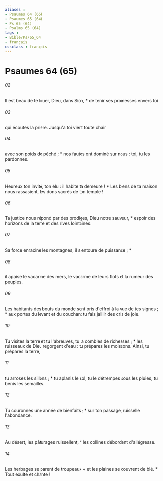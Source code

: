 ```yaml
---
aliases : 
- Psaumes 64 (65)
- Psaumes 65 (64)
- Ps 65 (64)
- Psalms 65 (64)
tags : 
- Bible/Ps/65_64
- français
cssclass : français
---
```


# Psaumes 64 (65)

###### 02
Il est beau de te louer, Dieu, dans Sion, * de tenir ses promesses envers toi
###### 03
qui écoutes la prière. Jusqu'à toi vient toute chair
###### 04
avec son poids de péché ; * nos fautes ont dominé sur nous : toi, tu les pardonnes.
###### 05
Heureux ton invité, ton élu : il habite ta demeure ! * Les biens de ta maison nous rassasient, les dons sacrés de ton temple !
###### 06
Ta justice nous répond par des prodiges, Dieu notre sauveur, * espoir des horizons de la terre et des rives lointaines.
###### 07
Sa force enracine les montagnes, il s'entoure de puissance ; *
###### 08
il apaise le vacarme des mers, le vacarme de leurs flots et la rumeur des peuples.
###### 09
Les habitants des bouts du monde sont pris d'effroi à la vue de tes signes ; * aux portes du levant et du couchant tu fais jaillir des cris de joie.
###### 10
Tu visites la terre et tu l'abreuves, tu la combles de richesses ; * les ruisseaux de Dieu regorgent d'eau : tu prépares les moissons. Ainsi, tu prépares la terre,
###### 11
tu arroses les sillons ; * tu aplanis le sol, tu le détrempes sous les pluies, tu bénis les semailles.
###### 12
Tu couronnes une année de bienfaits ; * sur ton passage, ruisselle l'abondance.
###### 13
Au désert, les pâturages ruissellent, * les collines débordent d'allégresse.
###### 14
Les herbages se parent de troupeaux + et les plaines se couvrent de blé. * Tout exulte et chante !
